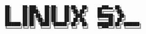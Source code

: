 ```
██╗     ██╗███╗   ██╗██╗   ██╗██╗  ██╗    ▄▄███▄▄·██╗         
██║     ██║████╗  ██║██║   ██║╚██╗██╔╝    ██╔════╝╚██╗        
██║     ██║██╔██╗ ██║██║   ██║ ╚███╔╝     ███████╗ ╚██╗       
██║     ██║██║╚██╗██║██║   ██║ ██╔██╗     ╚════██║ ██╔╝       
███████╗██║██║ ╚████║╚██████╔╝██╔╝ ██╗    ███████║██╔╝███████╗
╚══════╝╚═╝╚═╝  ╚═══╝ ╚═════╝ ╚═╝  ╚═╝    ╚═▀▀▀══╝╚═╝ ╚══════╝
```
                                                              
